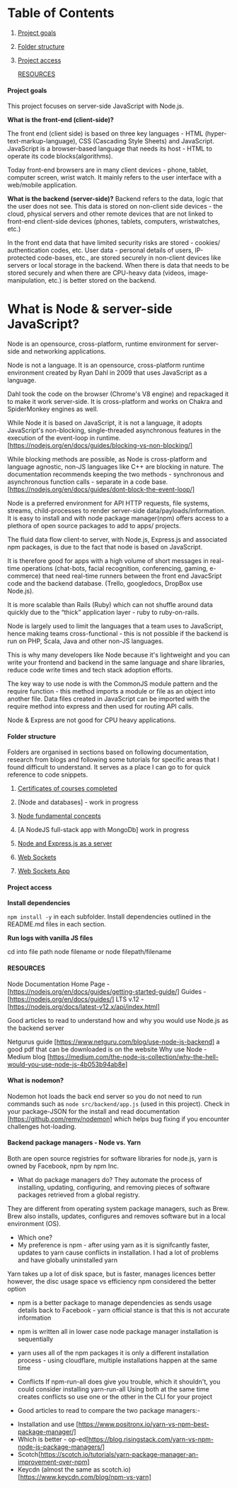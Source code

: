 # Table of Contents

1. [Project goals](#Project-goals)
2. [Folder structure](#Folder-structure)
3. [Project access](#Project-access)

   [RESOURCES](#Resources)

#### Project goals

This project focuses on server-side JavaScript with Node.js.

**What is the front-end (client-side)?**

The front end (client side) is based on three key languages - HTML (hyper-text-markup-language), CSS (Cascading Style Sheets) and JavaScript. JavaScript is a browser-based language that needs its host - HTML to operate its code blocks(algorithms).

Today front-end browsers are in many client devices - phone, tablet, computer screen, wrist watch. It mainly refers to the user interface with a web/mobile application.

**What is the backend (server-side)?**
Backend refers to the data, logic that the user does not see. This data is stored on non-client side devices - the cloud, physical servers and other remote devices that are not linked to front-end client-side devices (phones, tablets, computers, wristwatches, etc.)

In the front end data that have limited security risks are stored - cookies/ authentication codes, etc. User data - personal details of users, IP-protected code-bases, etc., are stored securely in non-client devices like servers or local storage in the backend. When there is data that needs to be stored securely and when there are CPU-heavy data (videos, image-manipulation, etc.) is better stored on the backend.

# What is Node & server-side JavaScript?

Node is an opensource, cross-platform, runtime environment for server-side and networking applications.

Node is not a language. It is an opensource, cross-platform runtime environment created by Ryan Dahl in 2009 that uses JavaScript as a language.

Dahl took the code on the browser (Chrome's V8 engine) and repackaged it to make it work server-side. It is cross-platform and works on Chakra and SpiderMonkey engines as well.

While Node it is based on JavaScript, it is not a language, it adopts JavaScript's non-blocking, single-threaded asynchronous features in the execution of the event-loop in runtime.
[https://nodejs.org/en/docs/guides/blocking-vs-non-blocking/]

While blocking methods are possible, as Node is cross-platform and language agnostic, non-JS languages like C++ are blocking in nature. The documentation recommends keeping the two methods - synchronous and asynchronous function calls - separate in a code base.
[https://nodejs.org/en/docs/guides/dont-block-the-event-loop/]

Node is a preferred environment for API HTTP requests, file systems, streams, child-processes to render server-side data/payloads/information. It is easy to install and with node package manager(npm) offers access to a plethora of open source packages to add to apps/ projects.

The fluid data flow client-to server, with Node.js, Express.js and associated npm packages, is due to the fact that node is based on JavaScript.

It is therefore good for apps with a high volume of short messages in real-time operations (chat-bots, facial recognition, conferencing, gaming, e-commerce) that need real-time runners between the front end JavacSript code and the backend database. (Trello, googledocs, DropBox use Node.js).

It is more scalable than Rails (Ruby) which can not shuffle around data quickly due to the “thick” application layer - ruby to ruby-on-rails.

Node is largely used to limit the languages that a team uses to JavaScript, hence making teams cross-functional - this is not possible if the backend is run on PHP, Scala, Java and other non-JS languages.

This is why many developers like Node because it's lightweight and you can write your frontend and backend in the same language and share libraries, reduce code write times and tech stack adoption efforts.

The key way to use node is with the CommonJS module pattern and the require function - this method imports a module or file as an object into another file. Data files created in JavaScript can be imported with the require method into express and then used for routing API calls.

Node & Express are not good for CPU heavy applications.

#### Folder structure

Folders are organised in sections based on following documentation, research from blogs and following some tutorials for specific areas that I found difficult to understand. It serves as a place I can go to for quick reference to code snippets.

1. [Certificates of courses completed]()

2. [Node and databases] - work in progress

3. [Node fundamental concepts]()

4. [A NodeJS full-stack app with MongoDb] work in progress

5. [Node and Express.js as a server]()

6. [Web Sockets]()

7. [Web Sockets App]()

#### Project access

**Install dependencies**

`npm install -y` in each subfolder. Install dependencies outlined in the README.md files in each section.

**Run logs with vanilla JS files**

cd into file path node filename or node filepath/filename

#### RESOURCES

Node Documentation
Home Page -[https://nodejs.org/en/docs/guides/getting-started-guide/]
Guides - [https://nodejs.org/en/docs/guides/]
LTS v.12 - [https://nodejs.org/docs/latest-v12.x/api/index.html]

Good articles to read to understand how and why you would use Node.js as the backend server

Netgurus guide [https://www.netguru.com/blog/use-node-js-backend] a good pdf that can be downloaded is on the website
Why use Node - Medium blog [https://medium.com/the-node-js-collection/why-the-hell-would-you-use-node-js-4b053b94ab8e]

#### What is nodemon?

Nodemon hot loads the back end server so you do not need to run commands such as `node src/backend/app.js` (used in this project).
Check in your package-JSON for the install and read documentation [https://github.com/remy/nodemon] which helps bug fixing if you encounter challenges hot-loading.

#### Backend package managers - Node vs. Yarn

Both are open source registries for software libraries for node.js, yarn is owned by Facebook, npm by npm Inc.

- What do package managers do? They automate the process of installing, updating, configuring, and removing pieces of software packages retrieved from a global registry.

They are different from operating system package managers, such as Brew. Brew also installs, updates, configures and removes software but in a local environment (OS).

- Which one?
- My preference is npm - after using yarn as it is signifcantly faster, updates to yarn cause conflicts in installation. I had a lot of problems and have globally uninstalled yarn

Yarn takes up a lot of disk space, but is faster, manages licences better however, the disc usage space vs efficiency npm considered the better option

- npm is a better package to manage dependencies as sends usage details back to Facebook - yarn official stance is that this is not accurate information
- npm is written all in lower case node package manager installation is sequentially
- yarn uses all of the npm packages it is only a different installation process - using cloudflare, multiple installations happen at the same time

- Conflicts
  If npm-run-all does give you trouble, which it shouldn't, you could consider installing yarn-run-all
  Using both at the same time creates conflicts so use one or the other in the CLI for your project

- Good articles to read to compare the two package managers:-

* Installation and use [https://www.positronx.io/yarn-vs-npm-best-package-manager/]
* Which is better - op-ed[https://blog.risingstack.com/yarn-vs-npm-node-js-package-managers/]
* Scotch[https://scotch.io/tutorials/yarn-package-manager-an-improvement-over-npm]
* Keycdn (almost the same as scotch.io) [https://www.keycdn.com/blog/npm-vs-yarn]
